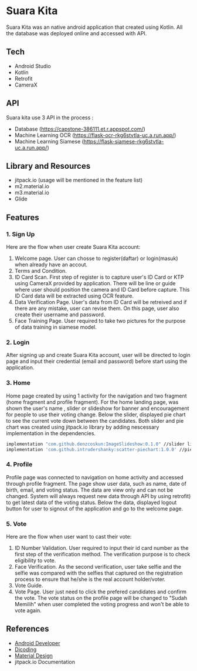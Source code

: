 # Suara Kita
Suara Kita was an native android application that created using Kotlin. All the database was deployed online and accessed with API.

## Tech 
- Android Studio
- Kotlin
- Retrofit
- CameraX

## API
Suara kita use 3 API in the process :
- Database (https://capstone-386111.et.r.appspot.com/)
- Machine Learning OCR (https://flask-ocr-rkg6stvtla-uc.a.run.app/)
- Machine Learning Siamese (https://flask-siamese-rkg6stvtla-uc.a.run.app/)

## Library and Resources 
- jitpack.io (usage will be mentioned in the feature list)
- m2.material.io
- m3.material.io
- Glide

## Features
### 1. Sign Up
Here are the flow when user create Suara Kita account:
1. Welcome page. User can chosse to register(daftar) or login(masuk) when already have an accout.
2. Terms and Condition.
3. ID Card Scan. First step of register is to capture user's ID Card or KTP using CameraX provided by application. There will be line or guide where user should position the camera and ID Card before capture. This ID Card data will be extracted using OCR feature.
4. Data Verification Page. User's data from ID Card will be retreived and if there are any mistake, user can revise them. On this page, user also create their username and password.
5. Face Training Page. User required to take two pictures for the purpose of data training in siamese model. 


### 2. Login
After signing up and create Suara Kita account, user will be directed to login page and input their credential (email and password) before start using the application.

### 3. Home
Home page created by using 1 activity for the navigation and two fragment (home fragment and profile fragment). For the home landing page, was shown the user's name , slider or slideshow for banner and encouragement for people to use their voting change. Below the slider, displayed pie chart to see the current vote down between the candidates. Both slider and pie chart was created using jitpack.io library by adding nescessary implementation in the dependencies.
```sh
implementation "com.github.denzcoskun:ImageSlideshow:0.1.0" //slider library on jitpack.io
implementation 'com.github.intrudershanky:scatter-piechart:1.0.0' //pie chart library on jitpack.io
```

### 4. Profile
Profile page was connected to navigation on home activity and accessed through profile fragment. The page show user data, such as name, date of birth, email, and voting status. The data are view only and can not be changed. System will always request new data through API by using retrofit) to get latest data of the voting status. Below the data, displayed logout button for user to signout of the application and go to the welcome page.

### 5. Vote
Here are the flow when user want to cast their vote:
1. ID Number Validation. User required to input their id card number as the first step of the verification method. The verification purpose is to check eligibility to vote.
2. Face Verification. As the second verification, user take selfie and the selfie was compared with the selfies that captured on the registration process to ensure that he/she is the real account holder/voter.
3. Vote Guide. 
4. Vote Page. User just need to click the prefered candidates and confirm the vote. The vote status on the profile page will be changed to "Sudah Memilih" when user completed the voting progress and won't be able to vote again.



## References
- [Android Developer](https://developer.android.com/)
- [Dicoding](https://www.dicoding.com/)
- [Material Design]((https://m3.material.io/))
- jitpack.io Documentation
